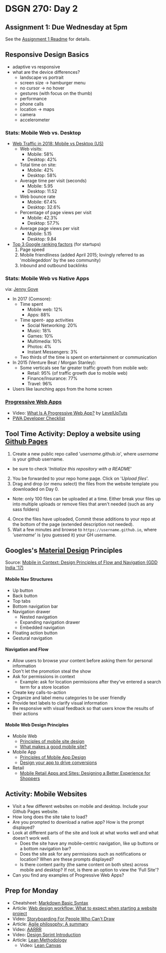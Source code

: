 # DSGN 270: Day 2
## Assignment 1: Due Wednesday at 5pm
See the [Assignment 1 Readme](../../assignments/assignment-1/README.md) for details.

## Responsive Design Basics
- adaptive vs responsive
- what are the device differences?
  - landscape vs portrait
  - screen size -> hamburger menu
  - no cursor -> no hover
  - gestures (with focus on the thumb)
  - performance
  - phone calls
  - location -> maps
  - camera
  - accelerometer

### Stats: Mobile Web vs. Desktop
- [Web Traffic in 2018: Mobile vs Desktop (US)](https://www.perficientdigital.com/insights/our-research/mobile-vs-desktop-usage-study)
  - Web visits:
    - Mobile: 58%
    - Desktop: 42%
  - Total time on site:
    - Mobile: 42%
    - Desktop: 58%
  - Average time per visit (seconds)
    - Mobile: 5.95
    - Desktop: 11.52
  - Web bounce rate
    - Mobile: 67.4%
    - Desktop: 32.6%
  - Percentage of page views per visit
    - Mobile: 42.3%
    - Desktop: 57.7%
  - Average page views per visit
    - Mobile: 5.15
    - Desktop: 9.84
- [Top 3 Google ranking factors](https://youtu.be/pm7al9_2oe8?t=203) (for startups)
    1. Page speed
    2. Mobile friendliness (added April 2015; lovingly referred to as 'mobilegeddon' by the seo community)
    3. Inbound and outbound backlinks

### Stats: Mobile Web vs Native Apps
via: [Jenny Gove](https://youtu.be/OZRczPw1BBw?t=217)
- In 2017 (Comsore):
  - Time spent
    - Mobile web: 12%
    - Apps: 88%
  - Time spent- app activities
    - Social Networking: 20%
    - Music: 18%
    - Games: 10%
    - Multimedia: 10%
    - Photos: 4%
    - Instant Messengers: 3%
  - Two thirds of the time is spent on entertainment or communication
- In 2015 (Venture Beat / Morgan Stanley):
  - Some verticals see far greater traffic growth from mobile web:
    - Retail: 95% (of traffic growth due to mobile web)
    - Finance/Insurance: 77%
    - Travel: 96%
- Users like launching apps from the home screen

### [Progressive Web Apps](https://developers.google.com/web/progressive-web-apps)
- Video: [What Is A Progressive Web App?](https://www.youtube.com/watch?v=VmKePMB0C8Q) by [LevelUpTuts](https://www.youtube.com/channel/UCyU5wkjgQYGRB0hIHMwm2Sg)
- [PWA Developer Checklist](https://developers.google.com/web/progressive-web-apps/checklist)

## Tool Time  Activity: Deploy a website using [Github Pages](https://pages.github.com/)
1. Create a new public repo called '*username*.github.io', where *username* is your github username.
  - be sure to check '*Initialize this repository with a README*'
2. You be forwarded to your repo home page. Click on '*Upload files*'.
3. Drag and drop (or menu select) the files from the website template you downloaded on Day 0.
  - Note: only 100 files can be uploaded at a time. Either break your files up into multiple uploads or remove files that aren't needed (such as any sass folders)
4. Once the files have uploaded, Commit these additions to your repo at the bottom of the page (extended description not needed). 
5. Wait a few minutes and browse to `https://username.github.io`, where '*username*' is (you guessed it) your GH username.

## Googles's [Material Design](https://www.youtube.com/watch?v=rrT6v5sOwJg) Principles
Source: [Mobile in Context: Design Principles of Flow and Navigation (GDD India '17)](https://www.youtube.com/watch?v=OZRczPw1BBw&feature=youtu.be&t=217)

#### Mobile Nav Structures
- Up button
- Back button
- Top tabs
- Bottom navigation bar
- Navigation drawer
  - Nested navigation
  - Expanding navigation drawer
  - Embedded navigation
- Floating action button
- Gestural navigation

#### Navigation and Flow
- Allow users to browse your content before asking them for personal information
- Don't let the promotion steal the show
- Ask for permissions in context
  - Example: ask for location permissions after they've entered a search term for a store location
- Create key calls-to-action
- Organize and label menu categories to be user friendly
- Provide text labels to clarify visual information 
- Be responsive with visual feedback so that users know the results of their actions

#### Mobile Web Design Principles
- Mobile Web
  - [Principles of mobile site design](https://www.thinkwithgoogle.com/marketing-resources/experience-design/principles-mobile-site-design-delight-users-drive-conversions/)
  - [What makes a good mobile site?](https://developers.google.com/web/fundamentals/design-and-ux/principles/?hl=en)
- Mobile App
  - [Principles of Mobile App Design](https://www.thinkwithgoogle.com/marketing-resources/experience-design/principles-of-mobile-app-design-engage-users-and-drive-conversions/)
  - [Design your app to drive conversions](https://developer.android.com/distribute/best-practices/develop/design-to-drive-conversions.html)
- Retail
  - [Mobile Retail Apps and Sites: Designing a Better Experience for Shoppers](https://www.thinkwithgoogle.com/marketing-resources/experience-design/mobile-retail-apps-and-sites-designing-better-experience-for-shoppers/)

## Activity: Mobile Websites
- Visit a few different websites on mobile and desktop. Include your Github Pages website.
- How long does the site take to load?
- Are you prompted to download a native app? How is the prompt displayed?
- Look at different parts of the site and look at
what works well and what doesn't work well.
  - Does the site have any mobile-centric navigation, like up buttons or a bottom navigation bar?
  - Does the site ask for any permissions such as notifications or location? When are these prompts displayed?
  - Is there content parity (the same content on both sites) across mobile and desktop? If not, is there an option to view the 'Full Site'?
- Can you find any examples of Progressive Web Apps?

## Prep for Monday
- Cheatsheet: [Markdown Basic Syntax](https://www.markdownguide.org/basic-syntax/)
- Article: [Web design workflow: What to expect when starting a website project](https://blog.tbhcreative.com/2015/12/what-to-expect-website-design-workflow.html)
- Video: [Storyboarding For People Who Can't Draw](https://youtu.be/ux_Em1lVsjI)
- Article: [Agile philosophy: A summary](https://development.robinwinslow.uk/2014/01/10/agile-philosophy/)
- Video: [AARRR](https://www.youtube.com/watch?v=CcDpxG_Wz-k)
- Video: [Design Sprint Introduction](https://youtu.be/Z8MOwcqZuuU)
- Article: [Lean Methodology](http://theleanstartup.com/principles)
  - Video: [Lean Canvas](https://youtu.be/7o8uYdUaFR4)